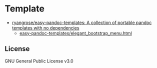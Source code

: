 # Template

- [ryangrose/easy-pandoc-templates: A collection of portable pandoc templates with no dependencies](https://github.com/ryangrose/easy-pandoc-templates)
    - [easy-pandoc-templates/elegant_bootstrap_menu.html](https://github.com/ryangrose/easy-pandoc-templates/blob/master/html/elegant_bootstrap_menu.html)

## License

GNU General Public License v3.0